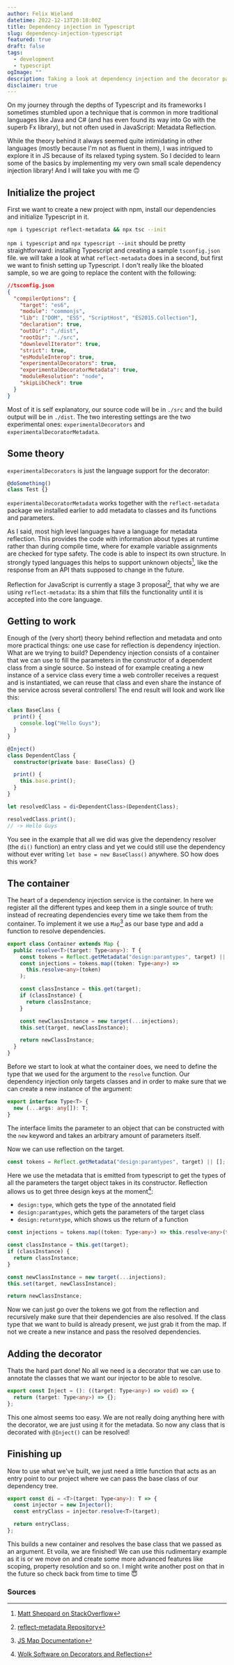 ```yaml
---
author: Felix Wieland
datetime: 2022-12-13T20:18:00Z
title: Dependency injection in Typescript
slug: dependency-injection-typescript
featured: true
draft: false
tags:
  - development
  - typescript
ogImage: ""
description: Taking a look at dependency injection and the decorator pattern in Typescript.
disclaimer: true
---
```


On my journey through the depths of Typescript and its frameworks I sometimes stumbled upon a technique that is common in more traditional languages like Java and C# (and has even found its way into Go with the superb Fx library), but not often used in JavaScript: Metadata Reflection.

While the theory behind it always seemed quite intimidating in other languages (mostly because I'm not as fluent in them), I was intrigued to explore it in JS because of its relaxed typing system. So I decided to learn some of the basics by implementing my very own small scale dependency injection library! And I will take you with me 🙃

## Initialize the project

First we want to create a new project with npm, install our dependencies and initialize Typescript in it.

```bash
npm i typescript reflect-metadata && npx tsc --init
```

`npm i typescript` and `npx typescript --init` should be pretty straightforward: installing Typescript and creating a sample `tsconfig.json` file. we will take a look at what `reflect-metadata` does in a second, but first we want to finish setting up Typescript. I don't really like the bloated sample, so we are going to replace the content with the following:

```json
//tsconfig.json
{
  "compilerOptions": {
    "target": "es6",
    "module": "commonjs",
    "lib": ["DOM", "ES5", "ScriptHost", "ES2015.Collection"],
    "declaration": true,
    "outDir": "./dist",
    "rootDir": "./src",
    "downlevelIterator": true,
    "strict": true,
    "esModuleInterop": true,
    "experimentalDecorators": true,
    "experimentalDecoratorMetadata": true,
    "moduleResolution": "node",
    "skipLibCheck": true
  }
}
```

Most of it is self explanatory, our source code will be in `./src` and the build output will be in `./dist`. The two interesting settings are the two experimental ones: `experimentalDecorators` and `experimentalDecoratorMetadata`.

## Some theory

`experimentalDecorators` is just the language support for the decorator:

```typescript
@doSomething()
class Test {}
```

`experimentalDecoratorMetadata` works together with the `reflect-metadata` package we installed earlier to add metadata to classes and its functions and parameters.

As I said, most high level languages have a language for metadata reflection. This provides the code with information about types at runtime rather than during compile time, where for example variable assignments are checked for type safety. The code is able to inspect its own structure. In strongly typed languages this helps to support unknown objects[^so:ref_java], like the response from an API thats supposed to change in the future.

Reflection for JavaScript is currently a stage 3 proposal[^gh:ref_met], that why we are using `reflect-metadata`: its a shim that fills the functionality until it is accepted into the core language.

## Getting to work

Enough of the (very short) theory behind reflection and metadata and onto more practical things: one use case for reflection is dependency injection. What are we trying to build? Dependency injection consists of a container that we can use to fill the parameters in the constructor of a dependent class from a single source. So instead of for example creating a new instance of a service class every time a web controller receives a request and is instantiated, we can reuse that class and even share the instance of the service across several controllers! The end result will look and work like this:

```typescript
class BaseClass {
  print() {
    console.log("Hello Guys");
  }
}

@Inject()
class DependentClass {
  constructor(private base: BaseClass) {}

  print() {
    this.base.print();
  }
}

let resolvedClass = di<DependentClass>(DependentClass);

resolvedClass.print();
// -> Hello Guys
```

You see in the example that all we did was give the dependency resolver (the `di()` function) an entry class and yet we could still use the dependency without ever writing `let base = new BaseClass()` anywhere.
SO how does this work?

## The container

The heart of a dependency injection service is the container. In here we register all the different types and keep them in a single source of truth: instead of recreating dependencies every time we take them from the container. To implement it we use a `Map`[^js:map] as our base type and add a function to resolve dependencies.

```typescript
export class Container extends Map {
  public resolve<T>(target: Type<any>): T {
    const tokens = Reflect.getMetadata("design:paramtypes", target) || [];
    const injections = tokens.map((token: Type<any>) =>
      this.resolve<any>(token)
    );

    const classInstance = this.get(target);
    if (classInstance) {
      return classInstance;
    }

    const newClassInstance = new target(...injections);
    this.set(target, newClassInstance);

    return newClassInstance;
  }
}
```

Before we start to look at what the container does, we need to define the type that we used for the argument to the `resolve` function. Our dependency injection only targets classes and in order to make sure that we can create a new instance of the argument:

```typescript
export interface Type<T> {
  new (...args: any[]): T;
}
```

The interface limits the parameter to an object that can be constructed with the `new` keyword and takes an arbitrary amount of parameters itself.

Now we can use reflection on the target.

```typescript
const tokens = Reflect.getMetadata("design:paramtypes", target) || [];
```

Here we use the metadata that is emitted from typescript to get the types of all the parameters the target object takes in its constructor. Reflection allows us to get three design keys at the moment[^web:wolk]:

- `design:type`, which gets the type of the annotated field
- `design:paramtypes`, which gets the parameters of the target class
- `design:returntype`, which shows us the return of a function

```typescript
const injections = tokens.map((token: Type<any>) => this.resolve<any>(token));

const classInstance = this.get(target);
if (classInstance) {
  return classInstance;
}

const newClassInstance = new target(...injections);
this.set(target, newClassInstance);

return newClassInstance;
```

Now we can just go over the tokens we got from the reflection and recursively make sure that their dependencies are also resolved.
If the class type that we want to build is already present, we just grab it from the map. If not we create a new instance and pass the resolved dependencies.

## Adding the decorator

Thats the hard part done! No all we need is a decorator that we can use to annotate the classes that we want our injector to be able to resolve.

```typescript
export const Inject = (): ((target: Type<any>) => void) => {
  return (target: Type<any>) => {};
};
```

This one almost seems too easy. We are not really doing anything here with the decorator, we are just using it for the metadata. So now any class that is decorated with `@Inject()` can be resolved!

## Finishing up

Now to use what we've built, we just need a little function that acts as an entry point to our project where we can pass the base class of our dependency tree.

```typescript
export const di = <T>(target: Type<any>): T => {
  const injector = new Injector();
  const entryClass = injector.resolve<T>(target);

  return entryClass;
};
```

This builds a new container and resolves the base class that we passed as an argument. Et voila, we are finished! We can use this rudimentary example as it is or we move on and create some more advanced features like scoping, property resolution and so on. I might write another post on that in the future so check back from time to time 😇

### Sources

[^so:ref_java]: [Matt Sheppard on StackOverflow](https://stackoverflow.com/a/37632)
[^gh:ref_met]: [reflect-metadata Repository](https://github.com/rbuckton/reflect-metadata)
[^js:map]: [JS Map Documentation](https://developer.mozilla.org/en-US/docs/Web/JavaScript/Reference/Global_Objects/Map)
[^web:wolk]: [Wolk Software on Decorators and Reflection](http://blog.wolksoftware.com/decorators-metadata-reflection-in-typescript-from-novice-to-expert-part-4)
